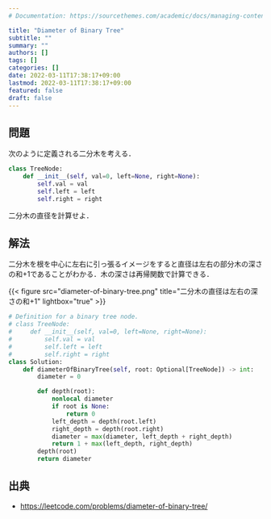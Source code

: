 ```yaml
---
# Documentation: https://sourcethemes.com/academic/docs/managing-content/

title: "Diameter of Binary Tree"
subtitle: ""
summary: ""
authors: []
tags: []
categories: []
date: 2022-03-11T17:38:17+09:00
lastmod: 2022-03-11T17:38:17+09:00
featured: false
draft: false
---
```


## 問題

次のように定義される二分木を考える．

```python
class TreeNode:
    def __init__(self, val=0, left=None, right=None):
        self.val = val
        self.left = left
        self.right = right
```

二分木の直径を計算せよ．

## 解法

二分木を根を中心に左右に引っ張るイメージをすると直径は左右の部分木の深さの和+1であることがわかる．木の深さは再帰関数で計算できる．

{{< figure src="diameter-of-binary-tree.png" title="二分木の直径は左右の深さの和+1" lightbox="true" >}}

```python
# Definition for a binary tree node.
# class TreeNode:
#     def __init__(self, val=0, left=None, right=None):
#         self.val = val
#         self.left = left
#         self.right = right
class Solution:
    def diameterOfBinaryTree(self, root: Optional[TreeNode]) -> int:
        diameter = 0

        def depth(root):
            nonlocal diameter
            if root is None:
                return 0
            left_depth = depth(root.left)
            right_depth = depth(root.right)
            diameter = max(diameter, left_depth + right_depth)
            return 1 + max(left_depth, right_depth)
        depth(root)
        return diameter
```

## 出典

- https://leetcode.com/problems/diameter-of-binary-tree/